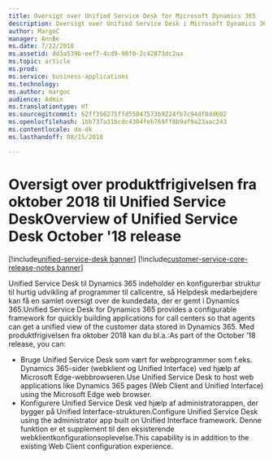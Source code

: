 ```yaml
---
title: Oversigt over Unified Service Desk for Microsoft Dynamics 365
description: Oversigt over Unified Service Desk i Microsoft Dynamics 365
author: MargoC
manager: AnnBe
ms.date: 7/22/2018
ms.assetid: dd3a539b-eef7-4cd9-90f0-2c42873dc2aa
ms.topic: article
ms.prod: 
ms.service: business-applications
ms.technology: 
ms.author: margoc
audience: Admin
ms.translationtype: HT
ms.sourcegitcommit: 62ff356275ffd55047573b9224fb7c94df8dd602
ms.openlocfilehash: 1bb737a31bcdc4304feb769ff8b9af9a23aac243
ms.contentlocale: da-dk
ms.lasthandoff: 08/15/2018

---
```

#  <a name="overview-of-unified-service-desk-october-18-release"></a><span data-ttu-id="3ce93-103">Oversigt over produktfrigivelsen fra oktober 2018 til Unified Service Desk</span><span class="sxs-lookup"><span data-stu-id="3ce93-103">Overview of Unified Service Desk October '18 release</span></span>

[!include[unified-service-desk banner](../../../includes/unified-service-desk.md)]
[!include[customer-service-core-release-notes banner](../../../includes/customer-service-core-release-notes.md)]



<span data-ttu-id="3ce93-104">Unified Service Desk til Dynamics 365 indeholder en konfigurerbar struktur til hurtig udvikling af programmer til callcentre, så Helpdesk medarbejdere kan få en samlet oversigt over de kundedata, der er gemt i Dynamics 365.</span><span class="sxs-lookup"><span data-stu-id="3ce93-104">Unified Service Desk for Dynamics 365 provides a configurable framework for quickly building applications for call centers so that agents can get a unified view of the customer data stored in Dynamics 365.</span></span> <span data-ttu-id="3ce93-105">Med produktfrigivelsen fra oktober 2018 kan du bl.a.:</span><span class="sxs-lookup"><span data-stu-id="3ce93-105">As part of the October ’18 release, you can:</span></span>

- <span data-ttu-id="3ce93-106">Bruge Unified Service Desk som vært for webprogrammer som f.eks. Dynamics 365-sider (webklient og Unified Interface) ved hjælp af Microsoft Edge-webbrowseren.</span><span class="sxs-lookup"><span data-stu-id="3ce93-106">Use Unified Service Desk to host web applications like Dynamics 365 pages (Web Client and Unified Interface) using the Microsoft Edge web browser.</span></span>
- <span data-ttu-id="3ce93-107">Konfigurere Unified Service Desk ved hjælp af administratorappen, der bygger på Unified Interface-strukturen.</span><span class="sxs-lookup"><span data-stu-id="3ce93-107">Configure Unified Service Desk using the administrator app built on Unified Interface framework.</span></span> <span data-ttu-id="3ce93-108">Denne funktion er et supplement til den eksisterende webklientkonfigurationsoplevelse.</span><span class="sxs-lookup"><span data-stu-id="3ce93-108">This capability is in addition to the existing Web Client configuration experience.</span></span>

